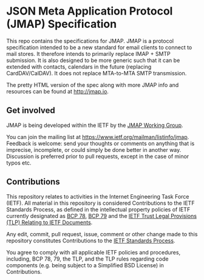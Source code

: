 # JSON Meta Application Protocol (JMAP) Specification

This repo contains the specifications for JMAP. JMAP is a protocol specification intended to be a new standard for email clients to connect to mail stores. It therefore intends to primarily replace IMAP + SMTP submission. It is also designed to be more generic such that it can be extended with contacts, calendars in the future (replacing CardDAV/CalDAV). It does not replace MTA-to-MTA SMTP transmission.

The pretty HTML version of the spec along with more JMAP info and resources can be found at http://jmap.io.

## Get involved

JMAP is being developed within the IETF by the [JMAP Working Group](https://datatracker.ietf.org/wg/jmap/about/).

You can join the mailing list at https://www.ietf.org/mailman/listinfo/jmap. Feedback is welcome: send your thoughts or comments on anything that is imprecise, incomplete, or could simply be done better in another way. Discussion is preferred prior to pull requests, except in the case of minor typos etc.

## Contributions

This repository relates to activities in the Internet Engineering Task
Force (IETF). All material in this repository is considered Contributions
to the IETF Standards Process, as defined in the intellectual property
policies of IETF currently designated as [BCP 78](https://www.rfc-editor.org/info/bcp78), [BCP 79](https://www.rfc-editor.org/info/bcp79) and the [IETF Trust Legal Provisions (TLP) Relating to IETF Documents](http://trustee.ietf.org/trust-legal-provisions.html).

Any edit, commit, pull request, issue, comment or other change made to this
repository constitutes Contributions to the [IETF Standards Process](https://www.ietf.org/).

You agree to comply with all applicable IETF policies and procedures,
including, BCP 78, 79, the TLP, and the TLP rules regarding code
components (e.g. being subject to a Simplified BSD License) in
Contributions.
